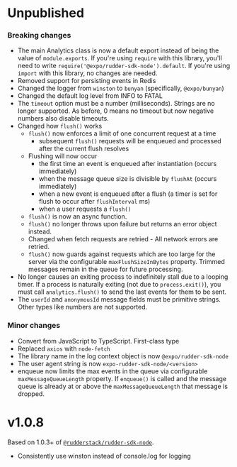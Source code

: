 Unpublished
==========================

### Breaking changes

* The main Analytics class is now a default export instead of being the value of `module.exports`. If you're using `require` with this library, you'll need to write `require('@expo/rudder-sdk-node').default`. If you're using `import` with this library, no changes are needed.
* Removed support for persisting events in Redis
* Changed the logger from `winston` to `bunyan` (specifically, `@expo/bunyan`)
* Changed the default log level from INFO to FATAL
* The `timeout` option must be a number (milliseconds). Strings are no longer supported. As before, 0 means no timeout but now negative numbers also disable timeouts.
* Changed how `flush()` works
    * `flush()` now enforces a limit of one concurrent request at a time
        * subsequent `flush()` requests will be enqueued and processed after the current flush resolves
    * Flushing will now occur
        * the first time an event is enqueued after instantiation (occurs immediately)
        * when the message queue size is divisible by `flushAt` (occurs immediately)
        * when a new event is enqueued after a flush (a timer is set for flush to occur after `flushInterval` ms)
        * when a user requests a `flush()`
    * `flush()` is now an async function.
    * `flush()` no longer throws upon failure but returns an error object instead.
    * Changed when fetch requests are retried - All network errors are retried.
    * `flush()` now guards against requests which are too large for the server via the configurable `maxFlushSizeInBytes` property. Trimmed messages remain in the queue for future processing.
* No longer causes an exiting process to indefinitely stall due to a looping timer. If a process is naturally exiting (not due to `process.exit()`), you must call `analytics.flush()` to send the last events for them to be sent.
* The `userId` and `anonymousId` message fields must be primitive strings. Other types like numbers are not supported.

### Minor changes

* Convert from JavaScript to TypeScript. First-class type 
* Replaced `axios` with `node-fetch`
* The library name in the log context object is now `@expo/rudder-sdk-node`
* The user agent string is now `expo-rudder-sdk-node/<version>`
* enqueue now limits the max events in the queue via configurable `maxMessageQueueLength` property.  If `enqueue()` is called and the message queue is already at or above the `maxMessageQueueLength` that message is dropped.

v1.0.8
==========================

Based on 1.0.3+ of [`@rudderstack/rudder-sdk-node`](https://github.com/rudderlabs/rudder-sdk-node/commit/8060ec7303df24491664686f6cf2620a2436797f).

* Consistently use winston instead of console.log for logging
